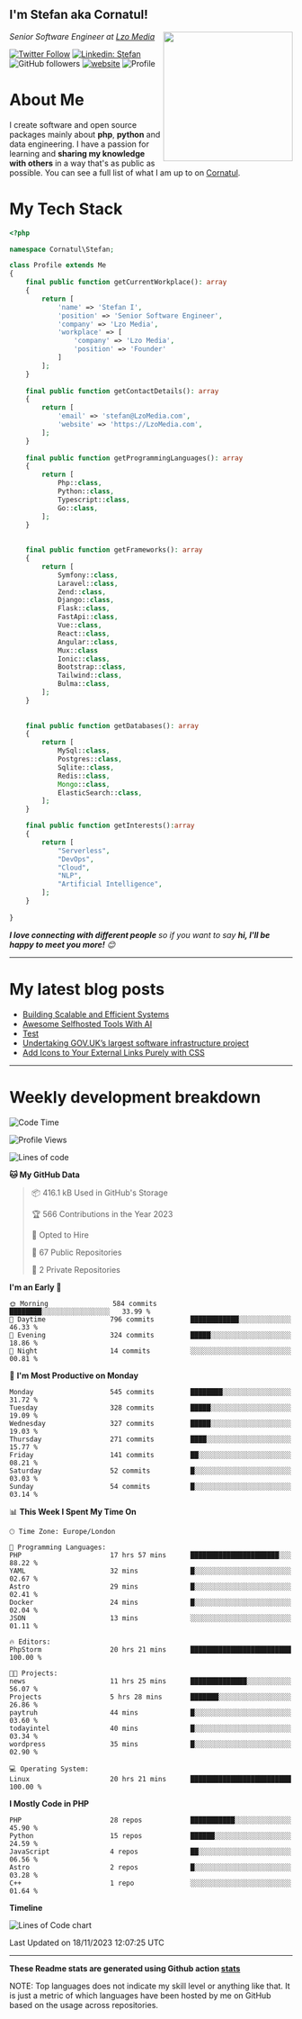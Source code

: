 <h2>I'm Stefan aka Cornatul! </h2>
<img align='right' src="https://i.giphy.com/media/YePKU8cVoIF3afvi8s/giphy.webp" width="230">
<p><em>Senior Software Engineer at <a href="https:/lzomedia.com/">Lzo Media
</a>
</em></p>

[![Twitter Follow](https://img.shields.io/twitter/follow/cornatul?label=Follow)](https://twitter.com/intent/follow?screen_name=cornatul)
[![Linkedin: Stefan](https://img.shields.io/badge/cornatul-blue?style=flat-square&logo=Linkedin&logoColor=white&link=https://www.linkedin.com/in/cornatul/)](https://www.linkedin.com/in/cornatul/)
![GitHub followers](https://img.shields.io/github/followers/cornatul?label=Follow&style=social)
[![website](https://img.shields.io/badge/Website-46a2f1.svg?&style=flat-square&logo=Google-Chrome&logoColor=white&link=https://cornatul.com/)](https://cornatul.com/)
![Profile](https://visitor-badge.glitch.me/badge?page_id=cornatul.cornatul)



# About Me
I create software and open source packages mainly about **php**, **python** and data engineering. 
I have a passion for learning and **sharing my knowledge with others** in a way that's as public as possible. 
You can see a full list of what I am up to on [Cornatul](https://lzomedia.com).


# My Tech Stack

```php
<?php

namespace Cornatul\Stefan;

class Profile extends Me
{
    final public function getCurrentWorkplace(): array
    {
        return [
            'name' => 'Stefan I',
            'position' => 'Senior Software Engineer',
            'company' => 'Lzo Media',
            'workplace' => [
                'company' => 'Lzo Media',
                'position' => 'Founder'         
            ]
        ];
    }
    
    final public function getContactDetails(): array
    {
        return [
            'email' => 'stefan@LzoMedia.com',
            'website' => 'https://LzoMedia.com',
        ];
    }
    
    final public function getProgrammingLanguages(): array
    {
        return [
            Php::class,
            Python::class,
            Typescript::class,
            Go::class,
        ];
    }
    
    
    final public function getFrameworks(): array
    {
        return [
            Symfony::class,
            Laravel::class,
            Zend::class,
            Django::class,
            Flask::class,
            FastApi::class,
            Vue::class,
            React::class,
            Angular::class,
            Mux::class
            Ionic::class,
            Bootstrap::class,
            Tailwind::class,
            Bulma::class,
        ];
    }
    
    
    final public function getDatabases(): array
    {
        return [
            MySql::class,
            Postgres::class,
            Sqlite::class,
            Redis::class,
            Mongo::class,
            ElasticSearch::class,
        ];
    }

    final public function getInterests():array
    {
        return [
            "Serverless",
            "DevOps",
            "Cloud",
            "NLP",
            "Artificial Intelligence",
        ];
    }
   
}
```
 <em><b>I love connecting with different people</b> so if you want to say <b>hi, I'll be happy to meet you more!</b> 😊</em>

---
# My latest blog posts
<!-- BLOG-POST-LIST:START -->
- [Building Scalable and Efficient Systems](https://blog.lzomedia.com/building-scalable-and-efficient-systems/)
- [Awesome Selfhosted Tools With AI](https://blog.lzomedia.com/awesome-selfhosted-tools-with-ai/)
- [Test](https://blog.lzomedia.com/test/)
- [Undertaking GOV.UK’s largest software infrastructure project](https://blog.lzomedia.com/undertaking-gov-uks-largest-software-infrastructure-project/)
- [Add Icons to Your External Links Purely with CSS](https://blog.lzomedia.com/add-icons-to-your-external-links-purely-with-css/)
<!-- BLOG-POST-LIST:END -->

---
# Weekly development breakdown
<!--START_SECTION:waka-->
![Code Time](http://img.shields.io/badge/Code%20Time-321%20hrs%2059%20mins-blue)

![Profile Views](http://img.shields.io/badge/Profile%20Views-1-blue)

![Lines of code](https://img.shields.io/badge/From%20Hello%20World%20I%27ve%20Written-8.5%20million%20lines%20of%20code-blue)

**🐱 My GitHub Data** 

> 📦 416.1 kB Used in GitHub's Storage 
 > 
> 🏆 566 Contributions in the Year 2023
 > 
> 💼 Opted to Hire
 > 
> 📜 67 Public Repositories 
 > 
> 🔑 2 Private Repositories 
 > 
**I'm an Early 🐤** 

```text
🌞 Morning                584 commits         ████████░░░░░░░░░░░░░░░░░   33.99 % 
🌆 Daytime                796 commits         ████████████░░░░░░░░░░░░░   46.33 % 
🌃 Evening                324 commits         █████░░░░░░░░░░░░░░░░░░░░   18.86 % 
🌙 Night                  14 commits          ░░░░░░░░░░░░░░░░░░░░░░░░░   00.81 % 
```
📅 **I'm Most Productive on Monday** 

```text
Monday                   545 commits         ████████░░░░░░░░░░░░░░░░░   31.72 % 
Tuesday                  328 commits         █████░░░░░░░░░░░░░░░░░░░░   19.09 % 
Wednesday                327 commits         █████░░░░░░░░░░░░░░░░░░░░   19.03 % 
Thursday                 271 commits         ████░░░░░░░░░░░░░░░░░░░░░   15.77 % 
Friday                   141 commits         ██░░░░░░░░░░░░░░░░░░░░░░░   08.21 % 
Saturday                 52 commits          █░░░░░░░░░░░░░░░░░░░░░░░░   03.03 % 
Sunday                   54 commits          █░░░░░░░░░░░░░░░░░░░░░░░░   03.14 % 
```


📊 **This Week I Spent My Time On** 

```text
🕑︎ Time Zone: Europe/London

💬 Programming Languages: 
PHP                      17 hrs 57 mins      ██████████████████████░░░   88.22 % 
YAML                     32 mins             █░░░░░░░░░░░░░░░░░░░░░░░░   02.67 % 
Astro                    29 mins             █░░░░░░░░░░░░░░░░░░░░░░░░   02.41 % 
Docker                   24 mins             █░░░░░░░░░░░░░░░░░░░░░░░░   02.04 % 
JSON                     13 mins             ░░░░░░░░░░░░░░░░░░░░░░░░░   01.11 % 

🔥 Editors: 
PhpStorm                 20 hrs 21 mins      █████████████████████████   100.00 % 

🐱‍💻 Projects: 
news                     11 hrs 25 mins      ██████████████░░░░░░░░░░░   56.07 % 
Projects                 5 hrs 28 mins       ███████░░░░░░░░░░░░░░░░░░   26.86 % 
paytruh                  44 mins             █░░░░░░░░░░░░░░░░░░░░░░░░   03.60 % 
todayintel               40 mins             █░░░░░░░░░░░░░░░░░░░░░░░░   03.34 % 
wordpress                35 mins             █░░░░░░░░░░░░░░░░░░░░░░░░   02.90 % 

💻 Operating System: 
Linux                    20 hrs 21 mins      █████████████████████████   100.00 % 
```

**I Mostly Code in PHP** 

```text
PHP                      28 repos            ███████████░░░░░░░░░░░░░░   45.90 % 
Python                   15 repos            ██████░░░░░░░░░░░░░░░░░░░   24.59 % 
JavaScript               4 repos             ██░░░░░░░░░░░░░░░░░░░░░░░   06.56 % 
Astro                    2 repos             █░░░░░░░░░░░░░░░░░░░░░░░░   03.28 % 
C++                      1 repo              ░░░░░░░░░░░░░░░░░░░░░░░░░   01.64 % 
```



**Timeline**

![Lines of Code chart](https://raw.githubusercontent.com/cornatul/cornatul/master/assets/bar_graph.png)


 Last Updated on 18/11/2023 12:07:25 UTC
<!--END_SECTION:waka-->


---


**These Readme stats are generated using Github action [stats](https://github.com/cornatul/stats)**

NOTE: Top languages does not indicate my skill level or anything like that. 
It is just a metric of which languages have been hosted by me on GitHub based on the usage across repositories. 
